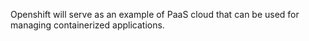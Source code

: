 Openshift will serve as an example of PaaS cloud that can be used for managing containerized applications.